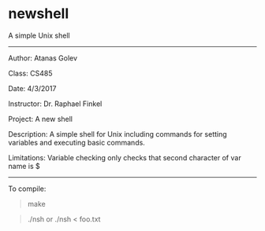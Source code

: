# newshell
A simple Unix shell

---

Author: Atanas Golev 

Class: CS485

Date: 4/3/2017

Instructor: Dr. Raphael Finkel

Project: A new shell

Description: A simple shell for Unix including commands for setting variables and executing basic commands.

Limitations: Variable checking only checks that second character of var name is $

---

To compile: 

> make

> ./nsh or ./nsh < foo.txt
